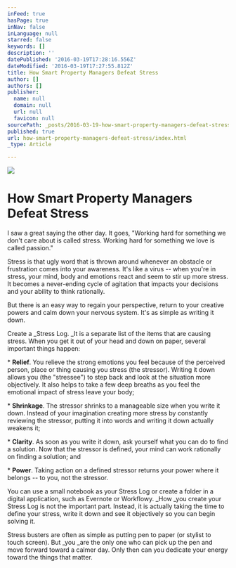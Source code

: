 ```yaml
---
inFeed: true
hasPage: true
inNav: false
inLanguage: null
starred: false
keywords: []
description: ''
datePublished: '2016-03-19T17:28:16.556Z'
dateModified: '2016-03-19T17:27:55.812Z'
title: How Smart Property Managers Defeat Stress
author: []
authors: []
publisher:
  name: null
  domain: null
  url: null
  favicon: null
sourcePath: _posts/2016-03-19-how-smart-property-managers-defeat-stress.md
published: true
url: how-smart-property-managers-defeat-stress/index.html
_type: Article

---
```

![](https://the-grid-user-content.s3-us-west-2.amazonaws.com/f85d1a17-ac2f-4055-9ad2-0e6fe145d8a4.jpg)

# How Smart Property Managers Defeat Stress

I saw a great saying the other day. It goes, "Working hard
for something we don't care about is called stress. Working hard for something
we love is called passion."

Stress is that ugly word that is thrown around whenever an
obstacle or frustration comes into your awareness. It's like a virus -- when you're
in stress, your mind, body and emotions react and seem to stir up more stress.
It becomes a never-ending cycle of agitation that impacts your decisions and
your ability to think rationally.

But there is an easy way to regain your perspective, return
to your creative powers and calm down your nervous system. It's as simple as
writing it down.

Create a _Stress Log.
_It is a separate list of the items that are causing stress. When you get it out
of your head and down on paper, several important things happen:

\* **Relief**. You relieve the strong emotions you feel because of the
perceived person, place or thing causing you stress (the stressor). Writing it
down allows you (the "stressee") to step back and look at the situation more
objectively. It also helps to take a few deep breaths as you feel the emotional
impact of stress leave your body;

\* **Shrinkage**. The stressor shrinks to a manageable size when you write it
down. Instead of your imagination creating more stress by constantly reviewing
the stressor, putting it into words and writing it down actually weakens it; 

\* **Clarity**. As soon as you write it down, ask yourself what you can do
to find a solution. Now that the stressor is defined, your mind can work rationally
on finding a solution; and

\* **Power**. Taking action on a defined stressor returns your power
where it belongs -- to you, not the stressor.

You can use a small notebook as
your Stress Log or create a folder in a digital application, such as Evernote
or Workflowy. _How _you create your
Stress Log is not the important part. Instead, it is actually taking the time
to define your stress, write it down and see it objectively so you can begin
solving it.

Stress busters are often as
simple as putting pen to paper (or stylist to touch screen). But _you _are the only one who can pick up the
pen and move forward toward a calmer day. Only then can you dedicate your
energy toward the things that matter.